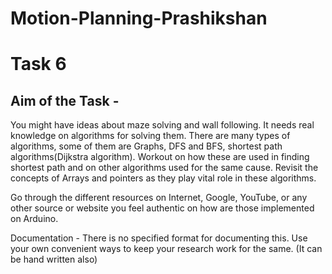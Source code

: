 # Motion-Planning-Prashikshan

# Task 6

## Aim of the Task -

You might have ideas about maze solving and wall following. It needs real knowledge on algorithms for solving them. There are many types of algorithms, some of them are Graphs, DFS and BFS, shortest path algorithms(Dijkstra algorithm). Workout on how these are used in finding shortest path and on other algorithms used for the same cause. Revisit the concepts of Arrays and pointers as they play vital role in these algorithms. 

Go through the different resources on Internet, Google, YouTube, or any other source or website you feel authentic on how are those implemented on Arduino. 


Documentation -
There is no specified format for documenting this. Use your own convenient ways to keep your research work for the same. (It can be hand written also) 